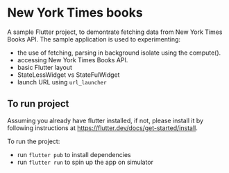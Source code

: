 # New York Times books

A sample Flutter project, to demontrate fetching data from New York Times Books API. 
The sample application is used to experimenting: 

- the use of fetching, parsing in background isolate using the compute(). 
- accessing New York Times Books API. 
- basic Flutter layout
- StateLessWidget vs StateFulWidget 
- launch URL using `url_launcher`

## To run project 

Assuming you already have flutter installed, if not, please install it by following instructions at https://flutter.dev/docs/get-started/install. 

To run the project: 

- run `flutter pub` to install dependencies
- run `flutter run` to spin up the app on simulator